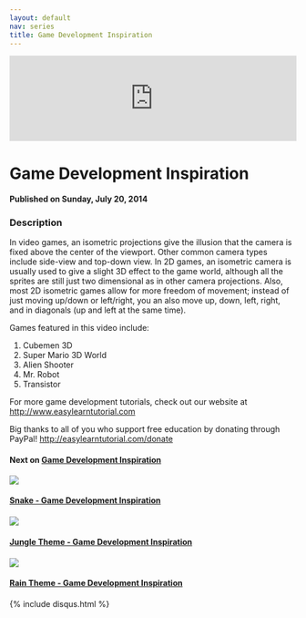 ```yaml
---
layout: default
nav: series
title: Game Development Inspiration
---
```


<div class="container">
    <div class="row mt grid">
        <div class="mt"></div>
        <div class="row" style="margin-bottom: 20px;">
            <div class="col-sm-push-1 col-sm-10 col-md-push-2 col-md-8">
                <div class="video-container">
                    <iframe width="100%" src="https://www.youtube.com/embed/ilY1plZHwRk" frameborder="0" allowfullscreen></iframe>
                </div>
            </div>
            <div class="clearfix"></div>
            <div class="col-md-8">
                <h1>Game Development Inspiration</h1>
                <h4>Published on Sunday, July 20, 2014</h4>
                <h3>Description</h3>
                <p>In video games, an isometric projections give the illusion that the camera is fixed above the center of the viewport. Other common camera types include side-view and top-down view. In 2D games, an isometric camera is usually used to give a slight 3D effect to the game world, although all the sprites are still just two dimensional as in other camera projections. Also, most 2D isometric games allow for more freedom of movement; instead of just moving up/down or left/right, you an also move up, down, left, right, and in diagonals (up and left at the same time).

Games featured in this video include:

1. Cubemen 3D
2. Super Mario 3D World
3. Alien Shooter
4. Mr. Robot
5. Transistor

For more game development tutorials, check out our website at http://www.easylearntutorial.com

Big thanks to all of you who support free education by donating through PayPal! http://easylearntutorial.com/donate</p>
            </div>
            <div class="col-md-4">
                <h4>Next on <a href="/series/game-development-inspiration">Game Development Inspiration</a></h4><div class="row" style="margin-bottom: 20px">
            <div class="col-md-6">
                <a href="/series/game-development-inspiration/snake-game-development-inspiration">
                    <img src="/img/blank.gif" data-echo="https://i.ytimg.com/vi/YMininaLufU/hqdefault.jpg" class="img-responsive" />
                </a>
            </div>
            <div class="col-md-6">
                <h4>
                    <a href="/series/game-development-inspiration/snake-game-development-inspiration">Snake - Game Development Inspiration</a>
                </h4>
            </div>
        </div><div class="row" style="margin-bottom: 20px">
            <div class="col-md-6">
                <a href="/series/game-development-inspiration/jungle-theme-game-development-inspiration">
                    <img src="/img/blank.gif" data-echo="https://i.ytimg.com/vi/0qYr5IoSBZY/hqdefault.jpg" class="img-responsive" />
                </a>
            </div>
            <div class="col-md-6">
                <h4>
                    <a href="/series/game-development-inspiration/jungle-theme-game-development-inspiration">Jungle Theme - Game Development Inspiration</a>
                </h4>
            </div>
        </div><div class="row" style="margin-bottom: 20px">
            <div class="col-md-6">
                <a href="/series/game-development-inspiration/rain-theme-game-development-inspiration">
                    <img src="/img/blank.gif" data-echo="https://i.ytimg.com/vi/j8aNPce5oOo/hqdefault.jpg" class="img-responsive" />
                </a>
            </div>
            <div class="col-md-6">
                <h4>
                    <a href="/series/game-development-inspiration/rain-theme-game-development-inspiration">Rain Theme - Game Development Inspiration</a>
                </h4>
            </div>
        </div>
            </div>
            <div class="col-md-8">
                {% include disqus.html %}
            </div>
        </div>
    </div>
    <div class="row mt grid"></div>
</div>
